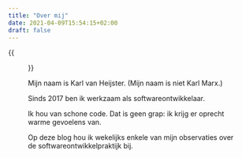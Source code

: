```yaml
---
title: "Over mij"
date: 2021-04-09T15:54:15+02:00
draft: false
---
```


{{<figure src="/images/profile-picture.jpg" width="300" height="300" alt="Profielfoto">}}


Mijn naam is Karl van Heijster. (Mijn naam is niet Karl Marx.)


Sinds 2017 ben ik werkzaam als softwareontwikkelaar.


Ik hou van schone code. Dat is geen grap: ik krijg er oprecht warme gevoelens van. 


Op deze blog hou ik wekelijks enkele van mijn observaties over de softwareontwikkelpraktijk bij. 